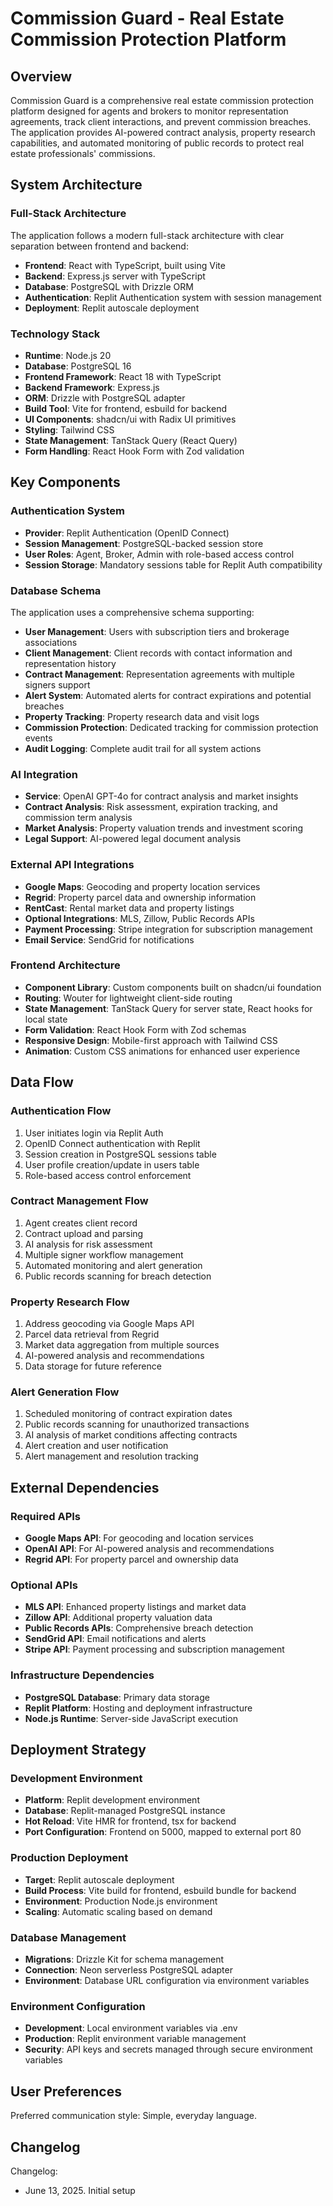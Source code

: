 # Commission Guard - Real Estate Commission Protection Platform

## Overview

Commission Guard is a comprehensive real estate commission protection platform designed for agents and brokers to monitor representation agreements, track client interactions, and prevent commission breaches. The application provides AI-powered contract analysis, property research capabilities, and automated monitoring of public records to protect real estate professionals' commissions.

## System Architecture

### Full-Stack Architecture
The application follows a modern full-stack architecture with clear separation between frontend and backend:

- **Frontend**: React with TypeScript, built using Vite
- **Backend**: Express.js server with TypeScript
- **Database**: PostgreSQL with Drizzle ORM
- **Authentication**: Replit Authentication system with session management
- **Deployment**: Replit autoscale deployment

### Technology Stack
- **Runtime**: Node.js 20
- **Database**: PostgreSQL 16
- **Frontend Framework**: React 18 with TypeScript
- **Backend Framework**: Express.js
- **ORM**: Drizzle with PostgreSQL adapter
- **Build Tool**: Vite for frontend, esbuild for backend
- **UI Components**: shadcn/ui with Radix UI primitives
- **Styling**: Tailwind CSS
- **State Management**: TanStack Query (React Query)
- **Form Handling**: React Hook Form with Zod validation

## Key Components

### Authentication System
- **Provider**: Replit Authentication (OpenID Connect)
- **Session Management**: PostgreSQL-backed session store
- **User Roles**: Agent, Broker, Admin with role-based access control
- **Session Storage**: Mandatory sessions table for Replit Auth compatibility

### Database Schema
The application uses a comprehensive schema supporting:
- **User Management**: Users with subscription tiers and brokerage associations
- **Client Management**: Client records with contact information and representation history
- **Contract Management**: Representation agreements with multiple signers support
- **Alert System**: Automated alerts for contract expirations and potential breaches
- **Property Tracking**: Property research data and visit logs
- **Commission Protection**: Dedicated tracking for commission protection events
- **Audit Logging**: Complete audit trail for all system actions

### AI Integration
- **Service**: OpenAI GPT-4o for contract analysis and market insights
- **Contract Analysis**: Risk assessment, expiration tracking, and commission term analysis
- **Market Analysis**: Property valuation trends and investment scoring
- **Legal Support**: AI-powered legal document analysis

### External API Integrations
- **Google Maps**: Geocoding and property location services
- **Regrid**: Property parcel data and ownership information
- **RentCast**: Rental market data and property listings
- **Optional Integrations**: MLS, Zillow, Public Records APIs
- **Payment Processing**: Stripe integration for subscription management
- **Email Service**: SendGrid for notifications

### Frontend Architecture
- **Component Library**: Custom components built on shadcn/ui foundation
- **Routing**: Wouter for lightweight client-side routing
- **State Management**: TanStack Query for server state, React hooks for local state
- **Form Validation**: React Hook Form with Zod schemas
- **Responsive Design**: Mobile-first approach with Tailwind CSS
- **Animation**: Custom CSS animations for enhanced user experience

## Data Flow

### Authentication Flow
1. User initiates login via Replit Auth
2. OpenID Connect authentication with Replit
3. Session creation in PostgreSQL sessions table
4. User profile creation/update in users table
5. Role-based access control enforcement

### Contract Management Flow
1. Agent creates client record
2. Contract upload and parsing
3. AI analysis for risk assessment
4. Multiple signer workflow management
5. Automated monitoring and alert generation
6. Public records scanning for breach detection

### Property Research Flow
1. Address geocoding via Google Maps API
2. Parcel data retrieval from Regrid
3. Market data aggregation from multiple sources
4. AI-powered analysis and recommendations
5. Data storage for future reference

### Alert Generation Flow
1. Scheduled monitoring of contract expiration dates
2. Public records scanning for unauthorized transactions
3. AI analysis of market conditions affecting contracts
4. Alert creation and user notification
5. Alert management and resolution tracking

## External Dependencies

### Required APIs
- **Google Maps API**: For geocoding and location services
- **OpenAI API**: For AI-powered analysis and recommendations
- **Regrid API**: For property parcel and ownership data

### Optional APIs
- **MLS API**: Enhanced property listings and market data
- **Zillow API**: Additional property valuation data
- **Public Records APIs**: Comprehensive breach detection
- **SendGrid API**: Email notifications and alerts
- **Stripe API**: Payment processing and subscription management

### Infrastructure Dependencies
- **PostgreSQL Database**: Primary data storage
- **Replit Platform**: Hosting and deployment infrastructure
- **Node.js Runtime**: Server-side JavaScript execution

## Deployment Strategy

### Development Environment
- **Platform**: Replit development environment
- **Database**: Replit-managed PostgreSQL instance
- **Hot Reload**: Vite HMR for frontend, tsx for backend
- **Port Configuration**: Frontend on 5000, mapped to external port 80

### Production Deployment
- **Target**: Replit autoscale deployment
- **Build Process**: Vite build for frontend, esbuild bundle for backend
- **Environment**: Production Node.js environment
- **Scaling**: Automatic scaling based on demand

### Database Management
- **Migrations**: Drizzle Kit for schema management
- **Connection**: Neon serverless PostgreSQL adapter
- **Environment**: Database URL configuration via environment variables

### Environment Configuration
- **Development**: Local environment variables via .env
- **Production**: Replit environment variable management
- **Security**: API keys and secrets managed through secure environment variables

## User Preferences

Preferred communication style: Simple, everyday language.

## Changelog

Changelog:
- June 13, 2025. Initial setup